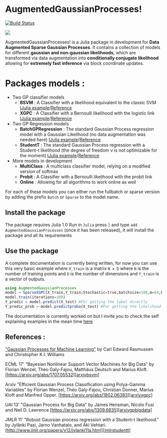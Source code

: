 # AugmentedGaussianProcesses!
[![Build Status](https://travis-ci.org/theogf/AugmentedGaussianProcesses.jl.svg?branch=master)](https://travis-ci.org/theogf/AugmentedGaussianProcesses.jl)
  <!--a href="https://theogf.github.io/AugmentedGaussianProcesses.jl/stable">
    <img src="https://img.shields.io/badge/docs-stable-blue.svg">
  </a-->
  <a href="https://theogf.github.io/AugmentedGaussianProcesses.jl/latest">
    <img src="https://img.shields.io/badge/docs-latest-blue.svg">
  </a>

AugmentedGaussianProcesses! is a Julia package in development for **Data Augmented Sparse Gaussian Processes**. It contains a collection of models for different **gaussian and non-gaussian likelihoods**, which are transformed via data augmentation into **conditionally conjugate likelihood** allowing for **extremely fast inference** via block coordinate updates.

# Packages models :
  - Two GP classifier models
    - **BSVM** : A Classifier with a likelihood equivalent to the classic SVM [IJulia example](https://github.com/theogf/AugmentedGaussianProcesses.jl/blob/master/examples/Classification%20-%20BSVM.ipynb)/[Reference][arxivbsvm]
    - **XGPC** : A Classifier with a Bernoulli likelihood with the logistic link [IJulia example](https://github.com/theogf/AugmentedGaussianProcesses.jl/blob/master/examples/Classification%20-%20XGPC.ipynb)/[Reference][arxivxgpc]
  - Two GP Regression models
    - **BatchGPRegression** : The standard Gaussian Process regression model with a Gaussian Likelihood (no data augmentation was needed here) [IJulia example](https://github.com/theogf/AugmentedGaussianProcesses.jl/blob/master/examples/Classification%20-%20Gaussian.ipynb)/[Reference][arxivgpbigdata]
    - **StudentT** : The standard Gaussian Process regression with a Student-t likelihood (the degree of freedom ν is not optimizable for the moment) [IJulia example](https://github.com/theogf/AugmentedGaussianProcesses.jl/blob/master/examples/Classification%20-%20Gaussian.ipynb)/[Reference][jmlrstudentt]
  - More models in development
    - **MultiClass** : A multiclass classifier model, relying on a modified version of softmax
    - **Probit** : A Classifier with a Bernoulli likelihood with the probit link
    - **Online** : Allowing for all algorithms to work online as well

For each of these models you can either run the fullbatch or sparse version by adding the prefix `Batch` or `Sparse` to the model name.
## Install the package

The package requires Julia 1.0
Run in `Julia` press `]` and type `add AugmentedGaussianProcesses` (once it has been released), it will install the package and all its requirements

## Use the package

A complete documentation is currently being written, for now you can use this very basic example where `X_train` is a matrix ``N x D`` where `N` is the number of training points and `D` is the number of dimensions and `Y_train` is a vector of outputs.

```julia
using AugmentedGaussianProcesses
model = SparseXGPC(X_train,Y_train;Stochastic=true,batchsize=100,m=64,kernel=RBFKernel(1.0)) #Parameters after ; are optional
model.train(iterations=100)
Y_predic = model.predict(X_test) #For getting the label directly
Y_predic_prob = model.predictproba(X_test) #For getting the likelihood of predicting class 1
```
The documentation is currently worked on but I invite you to check the self explaining examples in the mean time [here](https://github.com/theogf/AugmentedGaussianProcesses.jl/blob/master/examples/)

## References :

["Gaussian Processes for Machine Learning"](http://www.gaussianprocess.org/gpml/) by Carl Edward Rasmussen and Christopher K.I. Williams

ECML 17' "Bayesian Nonlinear Support Vector Machines for Big Data" by Florian Wenzel, Théo Galy-Fajou, Matthäus Deutsch and Marius Kloft. [https://arxiv.org/abs/1707.05532][arxivbsvm]

Arxiv "Efficient Gaussian Process Classification using Polya-Gamma Variables" by Florian Wenzel, Théo Galy-Fajou, Christian Donner, Marius Kloft and Manfred Opper. [https://arxiv.org/abs/1802.06383][arxivxgpc]

UAI 13' "Gaussian Process for Big Data" by James Hensman, Nicolo Fusi and Neil D. Lawrence [https://arxiv.org/abs/1309.6835][arxivgpbigdata]

JMLR 11' "Robust Gaussian process regression with a Student-t likelihood." by Jylänki Pasi, Jarno Vanhatalo, and Aki Vehtari.  [http://www.jmlr.org/papers/v12/jylanki11a.html][jmlrstudentt]

[arxivgpbigdata]:https://arxiv.org/abs/1309.6835
  [31b06e91]: https://github.com/theogf/AugmentedGaussianProcesses.jl/blob/master/examples/Classification%20-%20SXGPC.ipynb "Classification with Sparse XGPC"
[arxivbsvm]:https://arxiv.org/abs/1707.05532
[arxivxgpc]:https://arxiv.org/abs/1802.06383
[jmlrstudentt]:http://www.jmlr.org/papers/volume12/jylanki11a/jylanki11a.pdf
